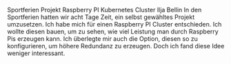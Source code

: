 Sportferien Projekt Raspberry PI Kubernetes Cluster
Ilja Bellin
In den Sportferien hatten wir acht Tage Zeit, ein selbst gewähltes Projekt umzusetzen. Ich habe mich für einen Raspberry PI Cluster entschieden. Ich wollte diesen bauen, um zu sehen, wie viel Leistung man durch Raspberry Pis erzeugen kann. Ich überlegte mir auch die Option, diesen so zu konfigurieren, um höhere Redundanz zu erzeugen. Doch ich fand diese Idee weniger interessant.
